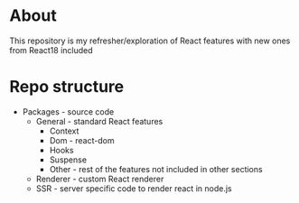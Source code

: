 # About

This repository is my refresher/exploration of React features with new ones from React18 included

# Repo structure

- Packages - source code
  - General - standard React features
    - Context
    - Dom - react-dom
    - Hooks
    - Suspense
    - Other - rest of the features not included in other sections
  - Renderer - custom React renderer
  - SSR - server specific code to render react in node.js
